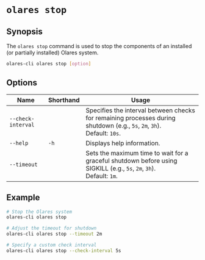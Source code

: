 # `olares stop`

## Synopsis
The `olares stop` command is used to stop the components of an installed (or partially installed) Olares system.

```bash
olares-cli olares stop [option]
```

## Options

| Name               | Shorthand | Usage                                                                                                                         |
|--------------------|-----------|-------------------------------------------------------------------------------------------------------------------------------|
| `--check-interval` |           | Specifies the interval between checks for remaining processes during shutdown (e.g., `5s`, `2m`, `3h`). </br> Default: `10s`. |
| `--help`           | `-h`      | Displays help information.                                                                                                    |
| `--timeout`        |           | Sets the maximum time to wait for a graceful shutdown before using SIGKILL (e.g., `5s`, `2m`, `3h`). </br> Default: `1m`.     |

## Example
```bash
# Stop the Olares system
olares-cli olares stop

# Adjust the timeout for shutdown
olares-cli olares stop --timeout 2m

# Specify a custom check interval
olares-cli olares stop --check-interval 5s
```